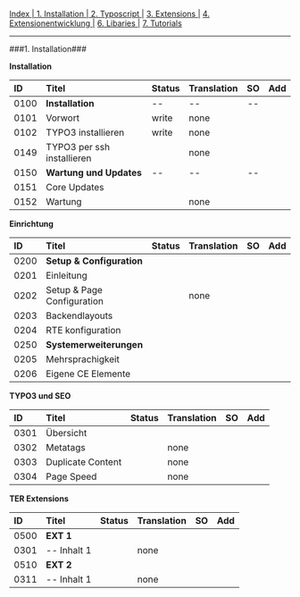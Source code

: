 [Index   | ](README.md)  [1. Installation   | ](1-installation.md)  [2. Typoscript   |](2-typoscript.md)   [3. Extensions  |](3-extensions.md)  [4. Extensionentwicklung  |](4-extensionentwicklung.md)  [6. Libaries  |](6-libaries.md)  [7. Tutorials](7-tutorials.md) 
***

###1. Installation###

**Installation**

| ID   | Titel                         | Status       | Translation | SO   | Add |
| :--- | :---------------------------- | :----------- | :---------- | :--: |:--: |
| 0100 | **Installation**              | --           | --          | --   |     |
| 0101 | Vorwort                       | write        | none        |      |     |
| 0102 | TYPO3 installieren            | write        | none        |      |     |
| 0149 | TYPO3 per ssh installieren    |              | none        |      |     |
| 0150 | **Wartung und Updates**       | --           | --          | --   |     |
| 0151 | Core Updates                  |              |             |      |     |
| 0152 | Wartung                       |              | none        |      |     | 


**Einrichtung**

| ID   | Titel                         | Status       | Translation | SO   | Add |
| :--- | :---------------------------- | :----------- | :---------- | :--: |:--: |
| 0200 | **Setup & Configuration**     |              |             |      |     |
| 0201 | Einleitung                    |              |             |      |     |
| 0202 | Setup & Page Configuration    |              | none        |      |     |
| 0203 | Backendlayouts                |              |             |      |     |
| 0204 | RTE konfiguration             |              |             |      |     |
| 0250 | **Systemerweiterungen**       |              |             |      |     |
| 0205 | Mehrsprachigkeit              |              |             |      |     |
| 0206 |Eigene CE Elemente             |              |             |      |     |


**TYPO3 und SEO**

| ID   | Titel                         | Status       | Translation | SO   | Add | 
| :--- | :---------------------------- | :----------- | :---------- | :--: | :--:|
| 0301 | Übersicht                     |              |             |      |     |
| 0302 | Metatags                      |              | none        |      |     |
| 0303 | Duplicate Content             |              | none        |      |     |
| 0304 | Page Speed                    |              | none        |      |     |  


**TER Extensions**

| ID   | Titel                         | Status       | Translation | SO   | Add |
| :--- | :---------------------------- | :----------- | :---------- | :--: |:--: |
| 0500 | **EXT 1**                     |              |             |      |     |
| 0301 | -- Inhalt 1                   |              | none        |      |     |
| 0510 | **EXT 2**                     |              |             |      |     |
| 0311 | -- Inhalt 1                   |              | none        |      |     |   
